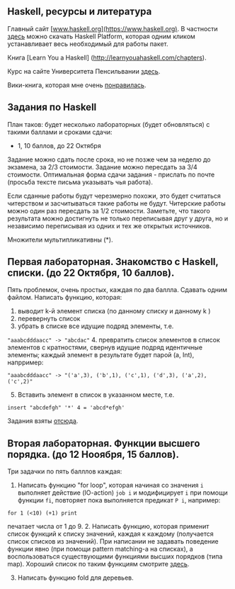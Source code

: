## Haskell, ресурсы и литература
Главный сайт [www.haskell.org](https://www.haskell.org). В частности [здесь](https://www.haskell.org/platform/windows.html) можно скачать Haskell Platform, которая одним кликом устанавливает весь необходимый для работы пакет.

Книга [Learn You a Haskell] (http://learnyouahaskell.com/chapters).

Курс на сайте Университета Пенсильвании [здесь](http://www.cis.upenn.edu/~cis194/).

Вики-книга, которая мне очень [понравилась](https://en.wikibooks.org/wiki/Haskell). 

## Задания по Haskell
План таков: будет несколько лабораторных (будет обновляться) с такими баллами и сроками сдачи:
- 1, 10 баллов, до 22 Октября

Задание можно сдать после срока, но не позже чем за неделю до экзамена, за 2/3 стоимости. Задание можно пересдать за 3/4 стоимости. Оптимальная форма сдачи задания - прислать по почте (просьба  тексте письма указывать чья работа).

Если сданные работы будут черезмерно похожи, это будет считаться читерством и засчитываться такие работы не будут. Читерские работы можно один раз пересдать за 1/2 стоимости. Заметьте, что такого результата можно достигнуть не только переписывая друг у друга, но и независимо переписывая из одних и тех же открытых источников.

Множители мультипликативны (\*).

## Первая лабораторная. Знакомство с Haskell, списки. (до 22 Октября, 10 баллов).
Пять проблемок, очень простых, каждая по два баллла. Сдавать одним файлом. Написать функцию, которая:

  1. выводит k-й элемент списка (по данному списку и данному k )
  2. перевернуть список
  3. убрать в списке все идущие подряд элементы, т.е. 
  
  `"aaabcdddaacc" -> "abcdac"`
  4. превратить список элементов в список элементов с кратностями, свернув идущие подряд идентичные элементы; каждый элемент в результате будет парой (a, Int), напрример:
  
  `"aaabcdddaacc" -> "('a',3), ('b',1), ('c',1), ('d',3), ('a',2), ('c',2)"`
  
  5. Вставить элемент в список в указанном месте, т.е.
  
  `insert "abcdefgh" '*' 4 = 'abcd*efgh' `


Задания взяты [отсюда](https://wiki.haskell.org/H-99:_Ninety-Nine_Haskell_Problems).

## Вторая лабораторная. Функции высшего порядка. (до 12 Нооября, 15 баллов).
Три задачки по пять балллов каждая:

  1. Написать функцию "for loop", которая начиная со значения `i` выполняет действие (IO-action) `job i` и модифицирует `i` при помощи функции `fi`, повторяет пока выполняется предикат `P i`, например: 
  
  `for 1 (<10) (+1) print`  

   печатает числа от 1 до 9. 
  2. Написать функцию, которая применит список функций к списку значений, каждая к каждому (получается список списков из значений). При написании не задавать поведение функции явно (при помощи pattern matching-а на списках), а воспользоваться существующими функциями высших порядков (типа map). Хороший список по таким функциям смотрите [здесь](https://en.wikibooks.org/wiki/Haskell/Higher-order_functions).
  
  3. Написать функцию fold для деревьев. 
